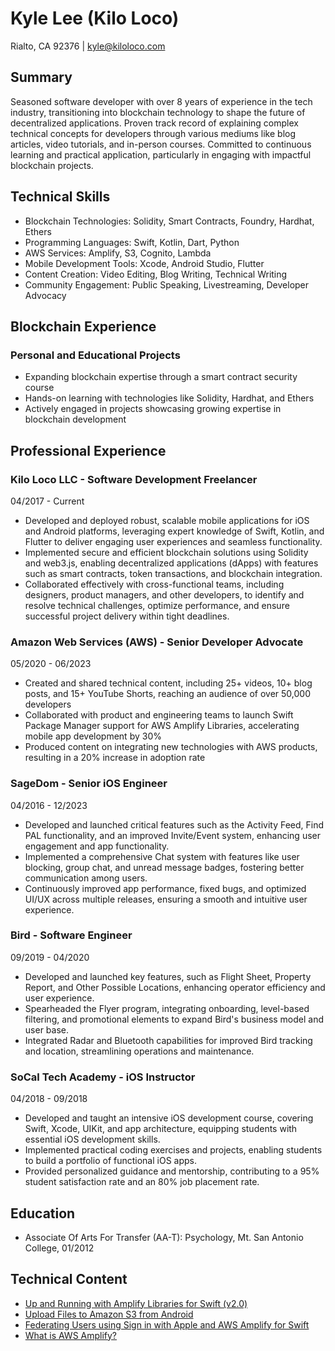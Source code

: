 # Kyle Lee (Kilo Loco)
Rialto, CA 92376 | kyle@kiloloco.com

## Summary
Seasoned software developer with over 8 years of experience in the tech industry, transitioning into blockchain technology to shape the future of decentralized applications. Proven track record of explaining complex technical concepts for developers through various mediums like blog articles, video tutorials, and in-person courses. Committed to continuous learning and practical application, particularly in engaging with impactful blockchain projects.

## Technical Skills
- Blockchain Technologies: Solidity, Smart Contracts, Foundry, Hardhat, Ethers
- Programming Languages: Swift, Kotlin, Dart, Python
- AWS Services: Amplify, S3, Cognito, Lambda
- Mobile Development Tools: Xcode, Android Studio, Flutter
- Content Creation: Video Editing, Blog Writing, Technical Writing
- Community Engagement: Public Speaking, Livestreaming, Developer Advocacy

## Blockchain Experience
### Personal and Educational Projects
- Expanding blockchain expertise through a smart contract security course
- Hands-on learning with technologies like Solidity, Hardhat, and Ethers
- Actively engaged in projects showcasing growing expertise in blockchain development

## Professional Experience
### Kilo Loco LLC - Software Development Freelancer
04/2017 - Current
- Developed and deployed robust, scalable mobile applications for iOS and Android platforms, leveraging expert knowledge of Swift, Kotlin, and Flutter to deliver engaging user experiences and seamless functionality.
- Implemented secure and efficient blockchain solutions using Solidity and web3.js, enabling decentralized applications (dApps) with features such as smart contracts, token transactions, and blockchain integration.
- Collaborated effectively with cross-functional teams, including designers, product managers, and other developers, to identify and resolve technical challenges, optimize performance, and ensure successful project delivery within tight deadlines.

### Amazon Web Services (AWS) - Senior Developer Advocate
05/2020 - 06/2023
- Created and shared technical content, including 25+ videos, 10+ blog posts, and 15+ YouTube Shorts, reaching an audience of over 50,000 developers
- Collaborated with product and engineering teams to launch Swift Package Manager support for AWS Amplify Libraries, accelerating mobile app development by 30%
- Produced content on integrating new technologies with AWS products, resulting in a 20% increase in adoption rate

### SageDom - Senior iOS Engineer
04/2016 - 12/2023
- Developed and launched critical features such as the Activity Feed, Find PAL functionality, and an improved Invite/Event system, enhancing user engagement and app functionality.
- Implemented a comprehensive Chat system with features like user blocking, group chat, and unread message badges, fostering better communication among users.
- Continuously improved app performance, fixed bugs, and optimized UI/UX across multiple releases, ensuring a smooth and intuitive user experience.

### Bird - Software Engineer
09/2019 - 04/2020
- Developed and launched key features, such as Flight Sheet, Property Report, and Other Possible Locations, enhancing operator efficiency and user experience.
- Spearheaded the Flyer program, integrating onboarding, level-based filtering, and promotional elements to expand Bird's business model and user base.
- Integrated Radar and Bluetooth capabilities for improved Bird tracking and location, streamlining operations and maintenance.

### SoCal Tech Academy - iOS Instructor
04/2018 - 09/2018
- Developed and taught an intensive iOS development course, covering Swift, Xcode, UIKit, and app architecture, equipping students with essential iOS development skills.
- Implemented practical coding exercises and projects, enabling students to build a portfolio of functional iOS apps.
- Provided personalized guidance and mentorship, contributing to a 95% student satisfaction rate and an 80% job placement rate.

## Education
- Associate Of Arts For Transfer (AA-T): Psychology, Mt. San Antonio College, 01/2012

## Technical Content
- [Up and Running with Amplify Libraries for Swift (v2.0)](https://youtu.be/L02LTw4r7O8?si=AkdxMgnH66fBfVed)
- [Upload Files to Amazon S3 from Android](https://www.kiloloco.com/articles/016-upload-files-to-amazon-s3-from-android/)
- [Federating Users using Sign in with Apple and AWS Amplify for Swift](https://aws.amazon.com/blogs/mobile/federating-users-using-sign-in-with-apple-and-aws-amplify-for-swift/)
- [What is AWS Amplify?](https://www.youtube.com/shorts/gobtP0OxG2I)
